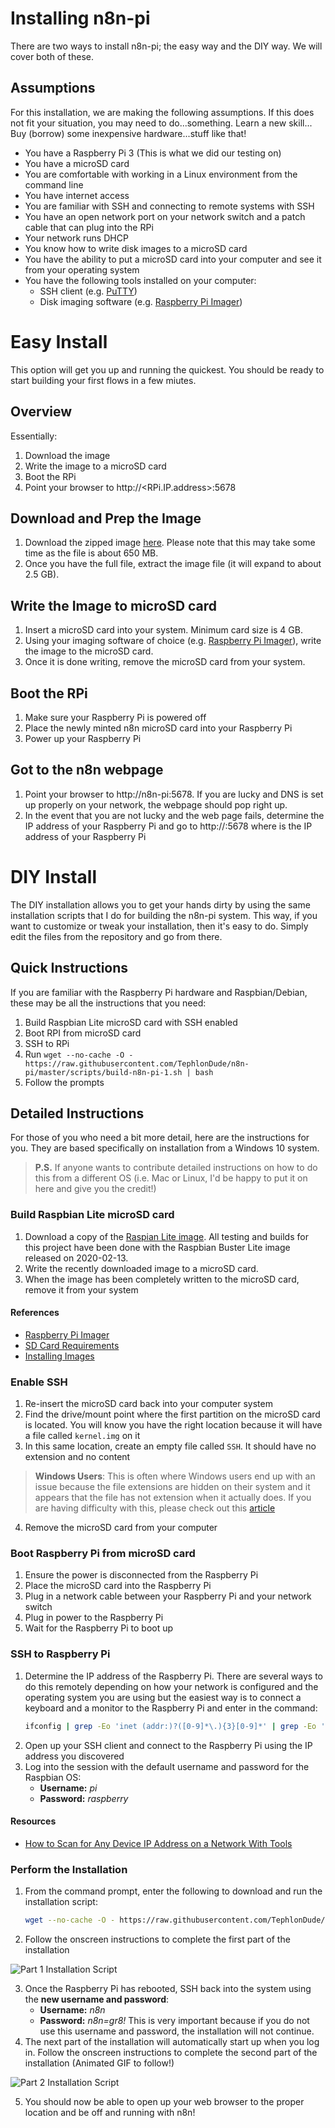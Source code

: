 # Installing n8n-pi
There are two ways to install n8n-pi; the easy way and the DIY way. We will cover both of these.

## Assumptions
For this installation, we are making the following assumptions. If this does not fit your situation, you may need to do...something. Learn a new skill... Buy (borrow) some inexpensive hardware...stuff like that!
* You have a Raspberry Pi 3 (This is what we did our testing on)
* You have a microSD card
* You are comfortable with working in a Linux environment from the command line
* You have internet access
* You are familiar with SSH and connecting to remote systems with SSH
* You have an open network port on your network switch and a patch cable that can plug into the RPi
* Your network runs DHCP
* You know how to write disk images to a microSD card
* You have the ability to put a microSD card into your computer and see it from your operating system
* You have the following tools installed on your computer:
  * SSH client (e.g. [PuTTY](https://www.chiark.greenend.org.uk/~sgtatham/putty/))
  * Disk imaging software (e.g. [Raspberry Pi Imager](https://www.raspberrypi.org/downloads/))

# Easy Install
This option will get you up and running the quickest. You should be ready to start building your first flows in a few miutes.
## Overview
Essentially:
1. Download the image
1. Write the image to a microSD card
1. Boot the RPi
1. Point your browser to http://<RPi.IP.address>:5678

## Download and Prep the Image
1. Download the zipped image [here](https://1drv.ms/u/s!AiPmfoHg_rLRjMJYC4StlCAiiVfqQw?e=rbYone). Please note that this may take some time as the file is about 650 MB.
1. Once you have the full file, extract the image file (it will expand to about 2.5 GB).

## Write the Image to microSD card
1. Insert a microSD card into your system. Minimum card size is 4 GB.
1. Using your imaging software of choice (e.g. [Raspberry Pi Imager](https://www.raspberrypi.org/downloads/)), write the image to the microSD card.
1. Once it is done writing, remove the microSD card from your system.

## Boot the RPi
1. Make sure your Raspberry Pi is powered off
1. Place the newly minted n8n microSD card into your Raspberry Pi
1. Power up your Raspberry Pi

## Got to the n8n webpage
1. Point your browser to http://n8n-pi:5678. If you are lucky and DNS is set up properly on your network, the webpage should pop right up.
1. In the event that you are not lucky and the web page fails, determine the IP address of your Raspberry Pi and go to http://<IPAddress>:5678 where <IPAddress> is the IP address of your Raspberry Pi

# DIY Install
The DIY installation allows you to get your hands dirty by using the same installation scripts that I do for building the n8n-pi system. This way, if you want to customize or tweak your installation, then it's easy to do. Simply edit the files from the repository and go from there.

## Quick Instructions
If you are familiar with the Raspberry Pi hardware and Raspbian/Debian, these may be all the instructions that you need:
1. Build Raspbian Lite microSD card with SSH enabled
1. Boot RPI from microSD card
1. SSH to RPi
1. Run `wget --no-cache -O - https://raw.githubusercontent.com/TephlonDude/n8n-pi/master/scripts/build-n8n-pi-1.sh | bash`
1. Follow the prompts

## Detailed Instructions
For those of you who need a bit more detail, here are the instructions for you. They are based specifically on installation from a Windows 10 system.

>**P.S.** If anyone wants to contribute detailed instructions on how to do this from a different OS (i.e. Mac or Linux, I'd be happy to put it on here and give you the credit!)
### Build Raspbian Lite microSD card
1. Download a copy of the [Raspian Lite image](https://www.raspberrypi.org/downloads/raspbian/). All testing and builds for this project have been done with the Raspbian Buster Lite image released on 2020-02-13.
1. Write the recently downloaded image to a microSD card.
1. When the image has been completely written to the microSD card, remove it from your system
#### References
* [Raspberry Pi Imager](https://www.raspberrypi.org/downloads/)
* [SD Card Requirements](https://www.raspberrypi.org/documentation/installation/sd-cards.md)
* [Installing Images](https://www.raspberrypi.org/documentation/installation/installing-images/README.md)

### Enable SSH
1. Re-insert the microSD card back into your computer system
1. Find the drive/mount point where the first partition on the microSD card is located. You will know you have the right location because it will have a file called `kernel.img` on it
1. In this same location, create an empty file called `SSH`. It should have no extension and no content
>**Windows Users**: This is often where Windows users end up with an issue because the file extensions are hidden on their system and it appears that the file has not extension when it actually does. If you are having difficulty with this, please check out this [article](https://www.bleepingcomputer.com/tutorials/how-to-show-file-extensions-in-windows/)
4. Remove the microSD card from your computer

### Boot Raspberry Pi from microSD card
1. Ensure the power is disconnected from the Raspberry Pi
1. Place the microSD card into the Raspberry Pi
1. Plug in a network cable between your Raspberry Pi and your network switch
1. Plug in power to the Raspberry Pi
1. Wait for the Raspberry Pi to boot up

### SSH to Raspberry Pi
1. Determine the IP address of the Raspberry Pi. There are several ways to do this remotely depending on how your network is configured and the operating system you are using but the easiest way is to connect a keyboard and a monitor to the Raspberry Pi and enter in the command:
    ```bash
    ifconfig | grep -Eo 'inet (addr:)?([0-9]*\.){3}[0-9]*' | grep -Eo '([0-9]*\.){3}[0-9]*' | grep -v '127.0.0.1'
    ```
2. Open up your SSH client and connect to the Raspberry Pi using the IP address you discovered
1. Log into the session with the default username and password for the Raspbian OS:
    * **Username:** *pi*
    * **Password:** *raspberry*
#### Resources
* [How to Scan for Any Device IP Address on a Network With Tools](https://www.dnsstuff.com/scan-network-for-device-ip-address)

### Perform the Installation
1. From the command prompt, enter the following to download and run the installation script:
    ```bash
    wget --no-cache -O - https://raw.githubusercontent.com/TephlonDude/n8n-pi/master/scripts/build-n8n-pi-1.sh | bash
    ```
2. Follow the onscreen instructions to complete the first part of the installation

![Part 1 Installation Script](img/InstallPart1.gif)

3. Once the Raspberry Pi has rebooted, SSH back into the system using the **new username and password**:
    * **Username:** *n8n*
    * **Password:** *n8n=gr8!*
    This is very important because if you do not use this username and password, the installation will not continue.
4. The next part of the installation will automatically start up when you log in. Follow the onscreen instructions to complete the second part of the installation (Animated GIF to follow!)

![Part 2 Installation Script](img/InstallPart2.gif)

5. You should now be able to open up your web browser to the proper location and be off and running with n8n!